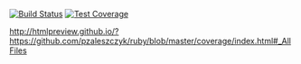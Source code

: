 [![Build Status](https://travis-ci.org/pzaleszczyk/ruby.svg?branch=master)](https://travis-ci.org/pzaleszczyk/ruby)
[![Test Coverage](https://api.codeclimate.com/v1/badges/f4cf7ef9fd41934d288a/test_coverage)](https://codeclimate.com/github/pzaleszczyk/ruby/test_coverage)

http://htmlpreview.github.io/?https://github.com/pzaleszczyk/ruby/blob/master/coverage/index.html#_AllFiles
